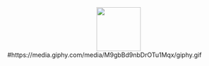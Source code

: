 <div id="header" align="center">
  <img src="https://64.media.tumblr.com/6118e8fa0a9c903e12c217694bb8619d/tumblr_npi3hmlkZV1qdqlkxo8_400.gifv" width="100"/>
</div>
#https://media.giphy.com/media/M9gbBd9nbDrOTu1Mqx/giphy.gif
